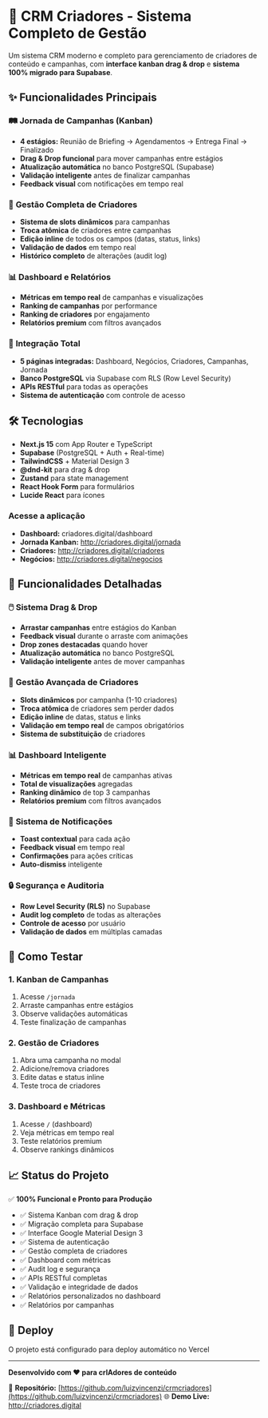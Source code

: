 # 🚀 CRM Criadores - Sistema Completo de Gestão

Um sistema CRM moderno e completo para gerenciamento de criadores de conteúdo e campanhas, com **interface kanban drag & drop** e **sistema 100% migrado para Supabase**.

## ✨ Funcionalidades Principais

### 🛤️ **Jornada de Campanhas (Kanban)**
- **4 estágios:** Reunião de Briefing → Agendamentos → Entrega Final → Finalizado
- **Drag & Drop funcional** para mover campanhas entre estágios
- **Atualização automática** no banco PostgreSQL (Supabase)
- **Validação inteligente** antes de finalizar campanhas
- **Feedback visual** com notificações em tempo real

### 👥 **Gestão Completa de Criadores**
- **Sistema de slots dinâmicos** para campanhas
- **Troca atômica** de criadores entre campanhas
- **Edição inline** de todos os campos (datas, status, links)
- **Validação de dados** em tempo real
- **Histórico completo** de alterações (audit log)

### 📊 **Dashboard e Relatórios**
- **Métricas em tempo real** de campanhas e visualizações
- **Ranking de campanhas** por performance
- **Ranking de criadores** por engajamento
- **Relatórios premium** com filtros avançados

### 🔗 **Integração Total**
- **5 páginas integradas:** Dashboard, Negócios, Criadores, Campanhas, Jornada
- **Banco PostgreSQL** via Supabase com RLS (Row Level Security)
- **APIs RESTful** para todas as operações
- **Sistema de autenticação** com controle de acesso

## 🛠️ Tecnologias

- **Next.js 15** com App Router e TypeScript
- **Supabase** (PostgreSQL + Auth + Real-time)
- **TailwindCSS** + Material Design 3
- **@dnd-kit** para drag & drop
- **Zustand** para state management
- **React Hook Form** para formulários
- **Lucide React** para ícones


### Acesse a aplicação
- **Dashboard:** criadores.digital/dashboard
- **Jornada Kanban:** http://criadores.digital/jornada
- **Criadores:** http://criadores.digital/criadores
- **Negócios:** http://criadores.digital/negocios

## 🎯 Funcionalidades Detalhadas

### 🖱️ **Sistema Drag & Drop**
- **Arrastar campanhas** entre estágios do Kanban
- **Feedback visual** durante o arraste com animações
- **Drop zones destacadas** quando hover
- **Atualização automática** no banco PostgreSQL
- **Validação inteligente** antes de mover campanhas

### 👥 **Gestão Avançada de Criadores**
- **Slots dinâmicos** por campanha (1-10 criadores)
- **Troca atômica** de criadores sem perder dados
- **Edição inline** de datas, status e links
- **Validação em tempo real** de campos obrigatórios
- **Sistema de substituição** de criadores

### 📊 **Dashboard Inteligente**
- **Métricas em tempo real** de campanhas ativas
- **Total de visualizações** agregadas
- **Ranking dinâmico** de top 3 campanhas
- **Relatórios premium** com filtros avançados

### 🔔 **Sistema de Notificações**
- **Toast contextual** para cada ação
- **Feedback visual** em tempo real
- **Confirmações** para ações críticas
- **Auto-dismiss** inteligente

### 🔒 **Segurança e Auditoria**
- **Row Level Security (RLS)** no Supabase
- **Audit log completo** de todas as alterações
- **Controle de acesso** por usuário
- **Validação de dados** em múltiplas camadas

## 🧪 Como Testar

### 1. Kanban de Campanhas
1. Acesse `/jornada`
2. Arraste campanhas entre estágios
3. Observe validações automáticas
4. Teste finalização de campanhas

### 2. Gestão de Criadores
1. Abra uma campanha no modal
2. Adicione/remova criadores
3. Edite datas e status inline
4. Teste troca de criadores

### 3. Dashboard e Métricas
1. Acesse `/` (dashboard)
2. Veja métricas em tempo real
3. Teste relatórios premium
4. Observe rankings dinâmicos

## 📈 Status do Projeto

✅ **100% Funcional e Pronto para Produção**
- ✅ Sistema Kanban com drag & drop
- ✅ Migração completa para Supabase
- ✅ Interface Google Material Design 3
- ✅ Sistema de autenticação
- ✅ Gestão completa de criadores
- ✅ Dashboard com métricas
- ✅ Audit log e segurança
- ✅ APIs RESTful completas
- ✅ Validação e integridade de dados
- ✅ Relatórios personalizados no dashboard
- ✅ Relatórios por campanhas 

## 🚀 Deploy

O projeto está configurado para deploy automático no Vercel

---

**Desenvolvido com ❤️ para crIAdores de conteúdo**

🔗 **Repositório:** [https://github.com/luizvincenzi/crmcriadores](https://github.com/luizvincenzi/crmcriadores)
🌐 **Demo Live:** http://criadores.digital
